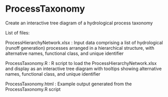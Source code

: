 # ProcessTaxonomy
Create an interactive tree diagram of a hydrological process taxonomy

List of files:

ProcessHierarchyNetwork.xlsx : Input data comprising a list of hydrological (runoff generation) processes arranged in a hierarchical structure, with alternative names, functional class, and unique identifier

ProcessTaxonomy.R : R script to load the ProcessHierarchyNetwork.xlsx and display as an interactive tree diagram with tooltips showing alternative names, functional class, and unique identifier

ProcessTaxonomy.html : Example output generated from the ProcessTaxonomy.R script 
